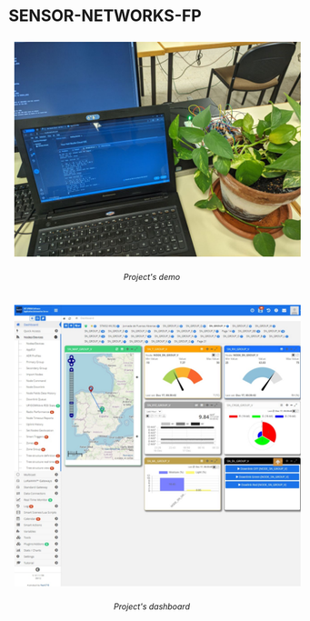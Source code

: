 # SENSOR-NETWORKS-FP

<div align="center">
  <img src="https://github.com/99danirmoya/SENSOR-NETWORKS-FP/blob/main/DOCS/5904761398804727049.jpg" width="900"  style="margin: 10px;"/>
  
  <em>Project's demo</em>
</div>
<br/>

<div align="center">
  <img src="https://github.com/99danirmoya/SENSOR-NETWORKS-FP/blob/main/DOCS/Screenshot_17-12-2024_0317_eu72.resiot.io.jpeg" width="900"  style="margin: 10px;"/>
  
  <em>Project's dashboard</em>
</div>
<br/>
